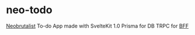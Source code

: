 # neo-todo
[Neobrutalist](https://hype4.academy/articles/design/neubrutalism-is-taking-over-web) To-do App made with SvelteKit 1.0
Prisma for DB
TRPC for [BFF](https://learn.microsoft.com/en-us/azure/architecture/patterns/backends-for-frontends)

